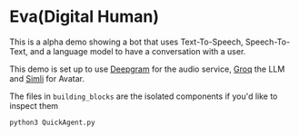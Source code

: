 # Eva(Digital Human) 

This is a alpha demo showing a bot that uses Text-To-Speech, Speech-To-Text, and a language model to have a conversation with a user.

This demo is set up to use [Deepgram](www.deepgram.com) for the audio service, [Groq](https://groq.com/) the LLM and [Simli](https://www.simli.com/) for Avatar.

The files in `building_blocks` are the isolated components if you'd like to inspect them

```
python3 QuickAgent.py
```
